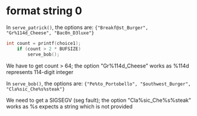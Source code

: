 # format string 0

In `serve_patrick()`, the options are: `{"Breakf@st_Burger", "Gr%114d_Cheese", "Bac0n_D3luxe"}`

```c
int count = printf(choice1);
    if (count > 2 * BUFSIZE) 
        serve_bob();
```

We have to get count > 64; the option "Gr%114d_Cheese" works as %114d represents 114-digit integer

In `serve_bob()`, the options are: `{"Pe%to_Portobello", "$outhwest_Burger", "Cla%sic_Che%s%steak"}`

We need to get a SIGSEGV (seg fault); the option "Cla%sic_Che%s%steak" works as %s expects a string which is not provided
